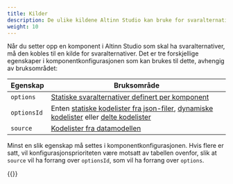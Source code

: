 ```yaml
---
title: Kilder
description: De ulike kildene Altinn Studio kan bruke for svaralternativer
weight: 10
---
```


Når du setter opp en komponent i Altinn Studio som skal ha svaralternativer, må den kobles til en kilde for
svaralternativer. Det er tre forskjellige egenskaper i komponentkonfigurasjonen som kan brukes til dette,
avhengig av bruksområdet:

| Egenskap    | Bruksområde                                                                                                                                |
|-------------|--------------------------------------------------------------------------------------------------------------------------------------------|
| `options`   | [Statiske svaralternativer definert per komponent](./static/#i-komponentkonfigurasjonen)                                                   |
| `optionsId` | Enten [statiske kodelister fra json-filer](./static/#fra-json-filer), [dynamiske kodelister](./dynamic) eller [delte kodelister](./shared) |
| `source`    | [Kodelister fra datamodellen](./from-data-model)                                                                                           |

Minst en slik egenskap må settes i komponentkonfigurasjonen. Hvis flere er satt, vil konfigurasjonsprioriteten være motsatt av tabellen ovenfor, slik at `source` vil ha forrang over `optionsId`, som vil ha forrang over `options`.

{{<children />}}
